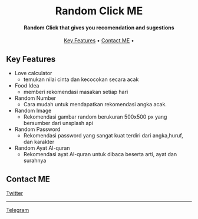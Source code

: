 
<h1 align="center">
  <br>
  Random Click ME
  <br>
</h1>

<h4 align="center">Random Click that gives you recomendation and sugestions</h4>

<p align="center">
  <a href="#key-features">Key Features</a> •
  <a href="#credits">Contact ME</a> •
</p>


## Key Features

* Love calculator
    - temukan nilai cinta dan kecocokan secara acak
* Food Idea
  - memberi rekomendasi masakan setiap hari
* Random Number
  - Cara mudah untuk mendapatkan rekomendasi angka acak.
* Random Image
    - Rekomendasi gambar random berukuran 500x500 px yang bersumber dari unsplash api
* Random Password
    - Rekomendasi password yang sangat kuat terdiri dari angka,huruf, dan karakter
* Random Ayat Al-quran
    - Rekomendasi ayat Al-quran untuk dibaca beserta arti, ayat dan surahnya

## Contact ME

<a href="https://twitter.com/TajriNoor" target="_blank">Twitter</a>
<hr>
<a href="https://t.me/taj_irjat" target="_blank">Telegram</a>



